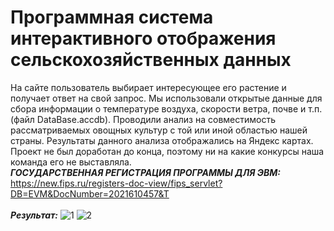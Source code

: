 # Программная система интерактивного отображения сельскохозяйственных данных

На сайте пользователь выбирает интересующее его растение и получает ответ на свой запрос. Мы использовали открытые данные для сбора информации о температуре воздуха, скорости ветра, почве и т.п. (файл DataBase.accdb). Проводили анализ на совместимость рассматриваемых овощных культур с той или иной областью нашей страны. Результаты данного анализа отображались на Яндекс картах. Проект не был доработан до конца, поэтому ни на какие конкурсы наша команда его не выставляла.
<br/> ***ГОСУДАРСТВЕННАЯ РЕГИСТРАЦИЯ ПРОГРАММЫ ДЛЯ ЭВМ:*** https://new.fips.ru/registers-doc-view/fips_servlet?DB=EVM&DocNumber=2021610457&T
<br/><br/>***Результат:***
![1](https://user-images.githubusercontent.com/86618271/126594007-d2c7c23e-a9fa-4b00-a4d9-2ec838d87a4e.jpg)
![2](https://user-images.githubusercontent.com/86618271/126594009-dc328fe1-c0cd-4a23-a89d-3537d856063e.jpg)